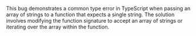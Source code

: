 This bug demonstrates a common type error in TypeScript when passing an array of strings to a function that expects a single string. The solution involves modifying the function signature to accept an array of strings or iterating over the array within the function.